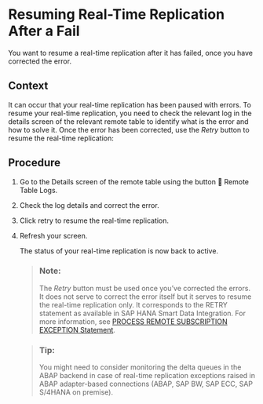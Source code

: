<!-- loiofc0bfbe875cf4e2eb83a51aa00047f9c -->

<link rel="stylesheet" type="text/css" href="../css/sap-icons.css"/>

# Resuming Real-Time Replication After a Fail

You want to resume a real-time replication after it has failed, once you have corrected the error.



## Context

It can occur that your real-time replication has been paused with errors. To resume your real-time replication, you need to check the relevant log in the details screen of the relevant remote table to identify what is the error and how to solve it. Once the error has been corrected, use the *Retry* button to resume the real-time replication:



## Procedure

1.  Go to the Details screen of the remote table using the button <span class="FPA-icons"></span> Remote Table Logs.

2.  Check the log details and correct the error.

3.  Click retry to resume the real-time replication.

4.  Refresh your screen.

    The status of your real-time replication is now back to active.

    > ### Note:  
    > The *Retry* button must be used once you’ve corrected the errors. It does not serve to correct the error itself but it serves to resume the real-time replication only. It corresponds to the RETRY statement as available in SAP HANA Smart Data Integration. For more information, see [PROCESS REMOTE SUBSCRIPTION EXCEPTION Statement](https://help.sap.com/viewer/d60a5abb34d246cdb4ab7a4f6b9e3c93/latest/en-US/cb07e41e35594070a877be6822ccb36a.html).

    > ### Tip:  
    > You might need to consider monitoring the delta queues in the ABAP backend in case of real-time replication exceptions raised in ABAP adapter-based connections \(ABAP, SAP BW, SAP ECC, SAP S/4HANA on premise\).


